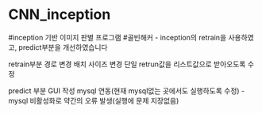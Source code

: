 # CNN_inception
#inception 기반 이미지 판별 프로그램
#골빈해커 - inception의 retrain을 사용하였고, predict부분을 개선하였습니다

retrain부분
경로 변경
배치 사이즈 변경
단일 retrun값을 리스트값으로 받아오도록 수정

predict 부분
GUI 작성
mysql 연동(현재 mysql없는 곳에서도 실행하도록 수정) - mysql 비활성화로 약간의 오류 발생(실행에 문제 지장없음)
